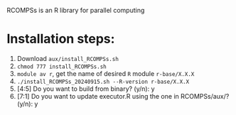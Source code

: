 RCOMPSs is an R library for parallel computing

# Installation steps:
1. Download `aux/install_RCOMPSs.sh`
2. `chmod 777 install_RCOMPSs.sh`
3. `module av r`, get the name of desired `R` module `r-base/X.X.X`
4. `./install_RCOMPSs_20240915.sh --R-version r-base/X.X.X`
5. [4:5] Do you want to build from binary? (y/n): y
6. [7:1] Do you want to update executor.R using the one in RCOMPSs/aux/? (y/n): y
